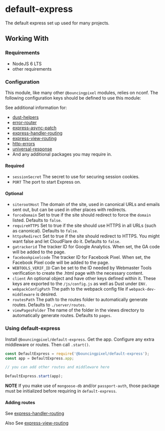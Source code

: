 # default-express

The default express set up used for many projects.

## Working With

### Requirements

- NodeJS 6 LTS
- other requirements

### Configuration

This module, like many other `@bouncingpixel` modules, relies on nconf.
The following configuration keys should be defined to use this module:

See additional information for:
- [dust-helpers](https://github.com/BouncingPixel/node-packages/tree/master/dust-helpers)
- [error-router](https://github.com/BouncingPixel/node-packages/tree/master/error-router)
- [express-async-patch](https://github.com/BouncingPixel/node-packages/tree/master/express-async-patch)
- [express-handler-routing](https://github.com/BouncingPixel/node-packages/tree/master/express-handler-routing)
- [express-view-routing](https://github.com/BouncingPixel/node-packages/tree/master/express-view-routing)
- [http-errors](https://github.com/BouncingPixel/node-packages/tree/master/http-errors)
- [universal-response](https://github.com/BouncingPixel/node-packages/tree/master/universal-response)
- And any additional packages you may require in.

#### Required
- `sessionSecret`
  The secret to use for securing session cookies.
- `PORT`
  The port to start Express on.

#### Optional
- `siterootHost`
  The domain of the site, used in canonical URLs and emails sent out, but can be used in other places with redirects.
- `forceDomain`
  Set to true if the site should redirect to force the `domain` listed. Defaults to `false`.
- `requireHTTPS`
  Set to true if the site should use HTTPS in all URLs (such as canonical). Defaults to `false`.
- `httpsRedirect`
  Set to true if the site should redirect to HTTPS. You might want false and let CloudFlare do it. Defaults to `false`.
- `gatrackerid`
  The tracker ID for Google Analytics. When set, the GA code will be added to the page.
- `facebookpixelcode`
  The tracker ID for Facebook Pixel. When set, the Facebook Pixel code will be added to the page.
- `WEBTOOLS_VERIF_ID`
  Can be set to the ID needed by Webmaster Tools verification to create the .html page with the necessary content.
- `client`
  An optional object and have other keys defined within it. These keys are exported to the `/js/config.js` as well as Dust under `ENV.`
- `webpackConfigPath`
  The path to the webpack config file if `webpack-dev-middleware` is desired.
- `routesPath`
  The path to the routes folder to automatically generate routes. Defaults to `./server/routes`.
- `viewPagesFolder`
  The name of the folder in the views directory to automatically generate routes. Defaults to `pages`.

### Using default-express

Install `@bouncingpixel/default-express`. Get the app. Configure any extra middleware or routes. Then call `.start()`.

```js
const DefaultExpress = require('@bouncingpixel/default-express');
const app = DefaultExpress.app;

// you can add other routes and middleware here

DefaultExpress.start(app);
```

**NOTE** If you make use of `mongoose-db` and/or `passport-auth`, those package must be initialized before requiring in `default-express`.

#### Adding routes

See [express-handler-routing](https://github.com/BouncingPixel/node-packages/tree/master/express-handler-routing)

Also See [express-view-routing](https://github.com/BouncingPixel/node-packages/tree/master/express-view-routing)

